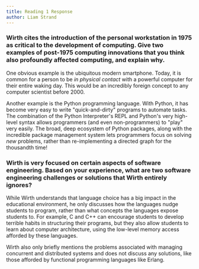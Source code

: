 ```yaml
---
title: Reading 1 Response
author: Liam Strand
---
```


### Wirth cites the introduction of the personal workstation in 1975 as critical to the development of computing. Give two examples of post-1975 computing innovations that you think also profoundly affected computing, and explain why.

One obvious example is the ubiquitous modern smartphone. Today, it is common for a person to be *in physical contact* with a powerful computer for their entire waking day. This would be an incredibly foreign concept to any computer scientist before 2000.

Another example is the Python programming language. With Python, it has become very easy to write "quick-and-dirty" programs to automate tasks. The combination of the Python Interpreter's REPL and Python's very high-level syntax allows programmers (and even non-programmers) to "play" very easily. The broad, deep ecosystem of Python packages, along with the incredible package management system lets programmers focus on solving *new* problems, rather than re-implementing a directed graph for the thousandth time!

### Wirth is very focused on certain aspects of software engineering. Based on your experience, what are two software engineering challenges or solutions that Wirth entirely ignores?

While Wirth understands that language choice has a big impact in the educational environment, he only discusses how the languages nudge students to program, rather than what concepts the languages expose students to. For example, C and C++ can encourage students to develop terrible habits in structuring their programs, but they also allow students to learn about computer architecture, using the low-level memory access afforded by these languages.

Wirth also only briefly mentions the problems associated with managing concurrent and distributed systems and does not discuss any solutions, like those afforded by functional programming languages like Erlang.
